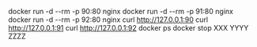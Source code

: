 docker run -d --rm -p 90:80 nginx
docker run -d --rm -p 91:80 nginx
docker run -d --rm -p 92:80 nginx
curl http://127.0.0.1:90
curl http://127.0.0.1:91
curl http://127.0.0.1:92
docker ps
docker stop XXX YYYY ZZZZ

